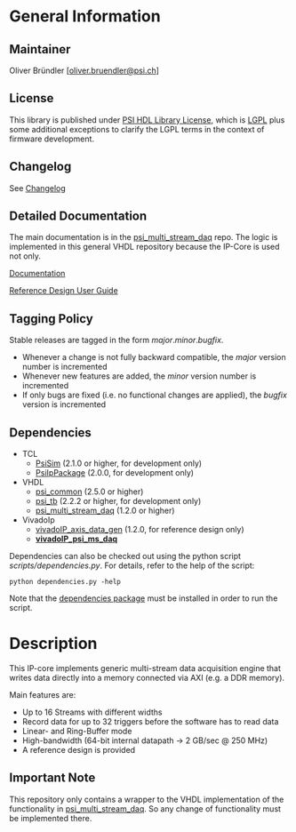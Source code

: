 # General Information

## Maintainer
Oliver Bründler [oliver.bruendler@psi.ch]

## License
This library is published under [PSI HDL Library License](License.txt), which is [LGPL](LGPL2_1.txt) plus some additional exceptions to clarify the LGPL terms in the context of firmware development.

## Changelog
See [Changelog](Changelog.md)

## Detailed Documentation
The main documentation is in the [psi\_multi\_stream\_daq](https://github.com/paulscherrerinstitute/psi_multi_stream_daq) repo. The logic is implemented in this general VHDL repository because the IP-Core is used not only.

[Documentation](https://github.com/paulscherrerinstitute/psi_multi_stream_daq/blob/master/doc/psi_multi_stream_daq.pdf)

[Reference Design User Guide](./doc/ReferenceDesignUserGuide.pdf)

## Tagging Policy
Stable releases are tagged in the form *major*.*minor*.*bugfix*. 

* Whenever a change is not fully backward compatible, the *major* version number is incremented
* Whenever new features are added, the *minor* version number is incremented
* If only bugs are fixed (i.e. no functional changes are applied), the *bugfix* version is incremented

<!-- DO NOT CHANGE FORMAT: this section is parsed to resolve dependencies -->

## Dependencies

* TCL
  * [PsiSim](https://github.com/paulscherrerinstitute/PsiSim) (2.1.0 or higher, for development only)
  * [PsiIpPackage](https://github.com/paulscherrerinstitute/PsiIpPackage) (2.0.0, for development only)
* VHDL
  * [psi\_common](https://github.com/paulscherrerinstitute/psi_common) (2.5.0 or higher)
  * [psi\_tb](https://github.com/paulscherrerinstitute/psi_tb) (2.2.2 or higher, for development only)
  * [psi\_multi\_stream\_daq](https://github.com/paulscherrerinstitute/psi_multi_stream_daq) (1.2.0 or higher)
* VivadoIp
  * [vivadoIP\_axis\_data\_gen](https://github.com/paulscherrerinstitute/vivadoIP_axis_data_gen) (1.2.0, for reference design only)
  * [**vivadoIP\_psi\_ms\_daq**](https://github.com/paulscherrerinstitute/vivadoIP_psi_ms_daq)
  
<!-- END OF PARSED SECTION -->
  
Dependencies can also be checked out using the python script *scripts/dependencies.py*. For details, refer to the help of the script:

```
python dependencies.py -help
```

Note that the [dependencies package](https://github.com/paulscherrerinstitute/PsiFpgaLibDependencies) must be installed in order to run the script.

# Description
This IP-core implements generic multi-stream data acquisition engine that writes data directly into a memory connected via AXI (e.g. a DDR memory).

Main features are:
* Up to 16 Streams with different widths
* Record data for up to 32 triggers before the software has to read data
* Linear- and Ring-Buffer mode
* High-bandwidth (64-bit internal datapath -> 2 GB/sec @ 250 MHz)
* A reference design is provided

## Important Note
This repository only contains a wrapper to the VHDL implementation of the functionality in [psi\_multi\_stream\_daq](https://github.com/paulscherrerinstitute/psi_multi_stream_daq). So any change of functionality must be implemented there.
